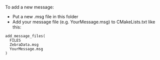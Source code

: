 To add a new message:
- Put a new .msg file in this folder
- Add your message file (e.g. YourMessage.msg) to CMakeLists.txt like this:
```
add_message_files(
  FILES
  ZebraData.msg
  YourMessage.msg
)
```